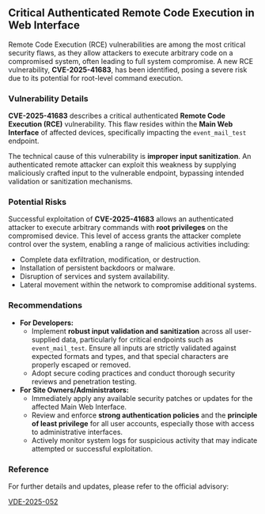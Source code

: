 ## Critical Authenticated Remote Code Execution in Web Interface

Remote Code Execution (RCE) vulnerabilities are among the most critical security flaws, as they allow attackers to execute arbitrary code on a compromised system, often leading to full system compromise. A new RCE vulnerability, **CVE-2025-41683**, has been identified, posing a severe risk due to its potential for root-level command execution.

### Vulnerability Details

**CVE-2025-41683** describes a critical authenticated **Remote Code Execution (RCE)** vulnerability. This flaw resides within the **Main Web Interface** of affected devices, specifically impacting the `event_mail_test` endpoint.

The technical cause of this vulnerability is **improper input sanitization**. An authenticated remote attacker can exploit this weakness by supplying maliciously crafted input to the vulnerable endpoint, bypassing intended validation or sanitization mechanisms.

### Potential Risks

Successful exploitation of **CVE-2025-41683** allows an authenticated attacker to execute arbitrary commands with **root privileges** on the compromised device. This level of access grants the attacker complete control over the system, enabling a range of malicious activities including:

*   Complete data exfiltration, modification, or destruction.
*   Installation of persistent backdoors or malware.
*   Disruption of services and system availability.
*   Lateral movement within the network to compromise additional systems.

### Recommendations

*   **For Developers:**
    *   Implement **robust input validation and sanitization** across all user-supplied data, particularly for critical endpoints such as `event_mail_test`. Ensure all inputs are strictly validated against expected formats and types, and that special characters are properly escaped or removed.
    *   Adopt secure coding practices and conduct thorough security reviews and penetration testing.
*   **For Site Owners/Administrators:**
    *   Immediately apply any available security patches or updates for the affected Main Web Interface.
    *   Review and enforce **strong authentication policies** and the **principle of least privilege** for all user accounts, especially those with access to administrative interfaces.
    *   Actively monitor system logs for suspicious activity that may indicate attempted or successful exploitation.

### Reference

For further details and updates, please refer to the official advisory:

[VDE-2025-052](https://certvde.com/de/advisories/VDE-2025-052)